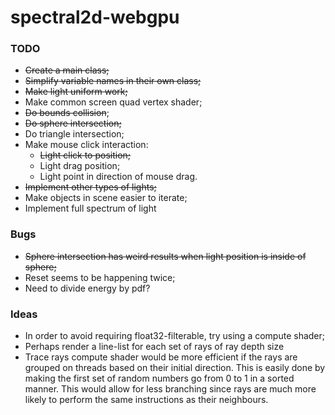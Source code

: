 # spectral2d-webgpu

### TODO
- ~~Create a main class;~~
- ~~Simplify variable names in their own class;~~
- ~~Make light uniform work;~~
- Make common screen quad vertex shader;
- ~~Do bounds collision~~;
- ~~Do sphere intersection;~~
- Do triangle intersection;
- Make mouse click interaction:
  - ~~Light click to position;~~
  - Light drag position;
  - Light point in direction of mouse drag.
- ~~Implement other types of lights;~~
- Make objects in scene easier to iterate;
- Implement full spectrum of light

### Bugs
- ~~Sphere intersection has weird results when light position is inside of sphere;~~
- Reset seems to be happening twice;
- Need to divide energy by pdf?

### Ideas
- In order to avoid requiring float32-filterable, try using a compute shader;
- Perhaps render a line-list for each set of rays of ray depth size
- Trace rays compute shader would be more efficient if the rays are grouped on threads based on their initial direction. This is easily done by making the first set of random numbers go from 0 to 1 in a sorted manner. This would allow for less branching since rays are much more likely to perform the same instructions as their neighbours.
